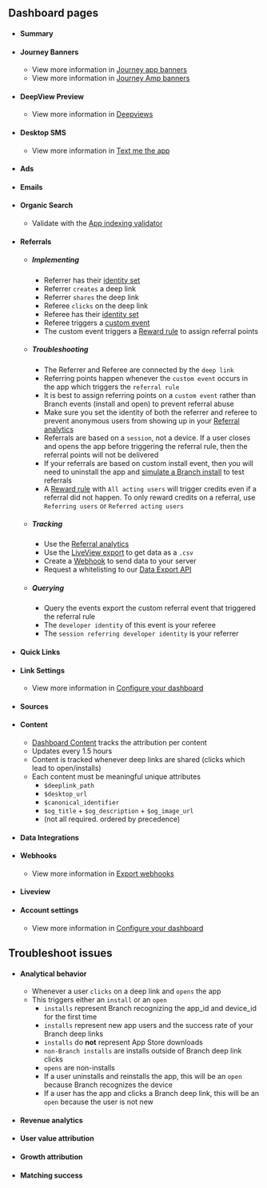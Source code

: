 
## Dashboard pages

- #### Summary
- #### Journey Banners
    - View more information in [Journey app banners](/pages/web/journeys/)
    - View more information in [Journey Amp banners](/pages/web/amp-journeys/)
- #### DeepView Preview
    - View more information in [Deepviews](/pages/web/deep-views/)
- #### Desktop SMS
    - View more information in [Text me the app](/pages/web/text-me-the-app/)
- #### Ads
- #### Emails
- #### Organic Search
    - Validate with the [App indexing validator](https://branch.io/resources/app-indexing/)
- #### Referrals

    - ##### Implementing

        - Referrer has their [identity set](#dialog-code)
        - Referrer `creates` a deep link
        - Referrer `shares` the deep link
        - Referee `clicks` on the deep link
        - Referee has their [identity set](#dialog-code)
        - Referee triggers a [custom event](#dialog-code)
        - The custom event triggers a [Reward rule](https://dashboard.branch.io/referrals/rules) to assign referral points

    - ##### Troubleshooting

        - The Referrer and Referee are connected by the `deep link`
        - Referring points happen whenever the `custom event` occurs in the app which triggers the `referral rule`
        - It is best to assign referring points on a `custom event` rather than Branch events (install and open) to prevent referral abuse
        - Make sure you set the identity of both the referrer and referee to prevent anonymous users from showing up in your [Referral analytics](https://dashboard.branch.io/referrals/analytics)
        - Referrals are based on a `session`, not a device. If a user closes and opens the app before triggering the referral rule, then the referral points will not be delivered
        - If your referrals are based on custom install event, then you will need to uninstall the app and [simulate a Branch install](#dialog-code) to test referrals
        - A [Reward rule](https://dashboard.branch.io/referrals/rules) with `All acting users` will trigger credits even if a referral did not happen. To only reward credits on a referral, use `Referring users` or `Referred acting users`

    - ##### Tracking
        - Use the [Referral analytics](https://dashboard.branch.io/referrals/analytics)
        - Use the [LiveView export](https://dashboard.branch.io/liveview/link_clicks) to get data as a `.csv`
        - Create a [Webhook](/pages/exports/webhooks) to send data to your server
        - Request a whitelisting to our [Data Export API](/pages/exports/api)

    - ##### Querying
        - Query the events export the custom referral event that triggered the referral rule
        - The `developer identity` of this event is your referee
        - The `session referring developer identity` is your referrer

- #### Quick Links
- #### Link Settings
    - View more information in [Configure your dashboard](/pages/dashboard/integrate/)
- #### Sources
- #### Content
    - [Dashboard Content](https://dashboard.branch.io/content) tracks the attribution per content
    - Updates every 1.5 hours
    - Content is tracked whenever deep links are shared (clicks which lead to open/installs)
    - Each content must be meaningful unique attributes
        - `$deeplink_path`
        - `$desktop_url`
        - `$canonical_identifier`
        - `$og_title` + `$og_description` + `$og_image_url`
        - (not all required. ordered by precedence)

- #### Data Integrations
- #### Webhooks
    - View more information in [Export webhooks](/pages/exports/webhooks/)
- #### Liveview
- #### Account settings
    - View more information in [Configure your dashboard](/pages/dashboard/integrate/)

## Troubleshoot issues

- #### Analytical behavior
    + Whenever a user `clicks` on a deep link and `opens` the app
    + This triggers either an `install` or an `open`
        + `installs` represent Branch recognizing the app_id and device_id for the first time
        + `installs` represent new app users and the success rate of your Branch deep links
        + `installs` do **not** represent App Store downloads
        + `non-Branch installs` are installs outside of Branch deep link clicks
        + `opens` are non-installs
        + If a user uninstalls and reinstalls the app, this will be an `open` because Branch recognizes the device
        + If a user has the app and clicks a Branch deep link, this will be an `open` because the user is not new

- #### Revenue analytics

- #### User value attribution

- #### Growth attribution

- #### Matching success
